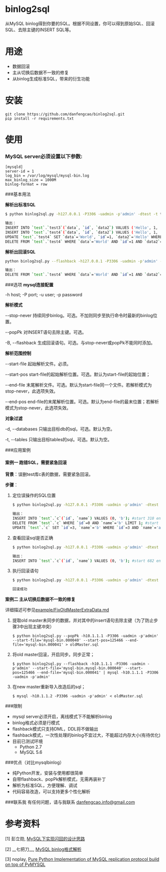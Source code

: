 binlog2sql
========================

从MySQL binlog得到你要的SQL。根据不同设置，你可以得到原始SQL、回滚SQL、去除主键的INSERT SQL等。

用途
===========

* 数据回滚
* 主从切换后数据不一致的修复
* 从binlog生成标准SQL，带来的衍生功能


安装
==============

```
git clone https://github.com/danfengcao/binlog2sql.git
pip install -r requirements.txt
```

使用
=========

### MySQL server必须设置以下参数:

    [mysqld]
    server-id = 1
    log_bin = /var/log/mysql/mysql-bin.log
    max_binlog_size = 1000M
    binlog-format = row

###基本用法

**解析出标准SQL**

```bash
$ python binlog2sql.py -h127.0.0.1 -P3306 -uadmin -p'admin' -dtest -t test3 test4 --start-file='mysql-bin.000002'

输出：
INSERT INTO `test`.`test3`(`data`, `id`, `data2`) VALUES ('Hello', 1, 'World'); #start 474 end 642
INSERT INTO `test`.`test4`(`data`, `id`, `data2`) VALUES ('Hello', 1, 'World'); #start 669 end 837
UPDATE `test`.`test4` SET `data`='World', `id`=1, `data2`='Hello' WHERE `data`='Hello' AND `id`=1 AND `data2`='World' LIMIT 1; #start 864 end 1052
DELETE FROM `test`.`test4` WHERE `data`='World' AND `id`=1 AND `data2`='Hello' LIMIT 1; #start 1079 end 1247
```

**解析出回滚SQL**

```bash
python binlog2sql.py --flashback -h127.0.0.1 -P3306 -uadmin -p'admin' -dtest -ttest4 --start-file='mysql-bin.000002' --start-pos=1079 --end-pos=1247

输出：
DELETE FROM `test`.`test4` WHERE `data`='World' AND `id`=1 AND `data2`='Hello' LIMIT 1; #start 1079 end 1247
```
###选项
**mysql连接配置**

-h host; -P port; -u user; -p password

**解析模式**

--stop-never 持续同步binlog。可选。不加则同步至执行命令时最新的binlog位置。

--popPk 对INSERT语句去除主键。可选。

-B, --flashback 生成回滚语句。可选。与stop-never或popPk不能同时添加。

**解析范围控制**

--start-file 起始解析文件。必须。

--start-pos start-file的起始解析位置。可选。默认为start-file的起始位置；

--end-file 末尾解析文件。可选。默认为start-file同一个文件。若解析模式为stop-never，此选项失效。

--end-pos end-file的末尾解析位置。可选。默认为end-file的最末位置；若解析模式为stop-never，此选项失效。

**对象过滤**

-d, --databases 只输出目标db的sql。可选。默认为空。

-t, --tables 只输出目标tables的sql。可选。默认为空。

###应用案例

#### **案例一 跑错SQL，需要紧急回滚**

**背景**：误删test库c表的数据，需要紧急回滚。

**步骤**：

1. 定位误操作的SQL位置

	```bash
	$ python binlog2sql.py -h127.0.0.1 -P3306 -uadmin -p'admin' -dtest -t c --start-file='mysql-bin.000002'

	输出：
	INSERT INTO `test`.`c`(`id`, `name`) VALUES (0, 'b'); #start 310 end 459
	DELETE FROM `test`.`c` WHERE `id`=0 AND `name`='b' LIMIT 1; #start 682 end 831
	UPDATE `test`.`c` SET `id`=3, `name`='b' WHERE `id`=3 AND `name`='a' LIMIT 1; #start 858 end 1015
	```
2. 查看回滚sql是否正确

	```bash
	$ python binlog2sql.py -h127.0.0.1 -P3306 -uadmin -p'admin' -dtest -t c --start-file='mysql-bin.000002' --start-pos=682 --end-pos=831 -B

	输出：
	INSERT INTO `test`.`c`(`id`, `name`) VALUES (0, 'b'); #start 682 end 831
	```
3. 执行回滚语句

	```bash
	$ python binlog2sql.py -h127.0.0.1 -P3306 -uadmin -p'admin' -dtest -t c --start-file='mysql-bin.000002' --start-pos=682 --end-pos=831 -B | mysql -h127.0.0.1 -P3306 -uadmin -p'admin'

	回滚成功
	```


**案例二 主从切换后数据不一致的修复**

详细描述可参见[example/FixOldMasterExtraData.md](./example/FixOldMasterExtraData.md)

1. 提取old master未同步的数据，并对其中的insert语句去除主键（为了防止步骤3中出现主键冲突）

    ```
    $ python binlog2sql.py --popPk -h10.1.1.1 -P3306 -uadmin -p'admin' --start-file='mysql-bin.000040' --start-pos=125466 --end-file='mysql-bin.000041' > oldMaster.sql
    ```

2. 将old master回滚，开启同步。同步正常；

    ```
    $ python binlog2sql.py --flashback -h10.1.1.1 -P3306 -uadmin -p'admin' --start-file='mysql-bin.mysql-bin.000040' --start-pos=125466 --end-file='mysql-bin.000041' | mysql -h10.1.1.1 -P3306 -uadmin -p'admin'
    ```

3. 在new master重新导入改造后的sql；

    ```
    $ mysql -h10.1.1.2 -P3306 -uadmin -p'admin' < oldMaster.sql
    ```

###限制
* mysql server必须开启，离线模式下不能解析binlog
* binlog格式必须是行模式
* flashback模式只支持DML，DDL将不做输出
* flashback模式，一次性处理的binlog不宜过大，不能超过内存大小(有待优化)
* 目前已测试环境
    * Python 2.7
    * MySQL 5.6

###优点（对比mysqlbinlog）

* 纯Python开发，安装与使用都很简单
* 自带flashback、popPk解析模式，无需再装补丁
* 解析为标准SQL，方便理解、调试
* 代码容易改造，可以支持更多个性化解析


###联系我
有任何问题，请与我联系 [danfengcao.info@gmail.com](danfengcao.info@gmail.com)



参考资料
==============
[1] 彭立勋, [MySQL下实现闪回的设计思路](http://www.penglixun.com/tech/database/mysql_flashback_feature.html)

[2] \_\_七把刀__, [MySQL binlog格式解析](http://www.jianshu.com/p/c16686b35807?hmsr=toutiao.io&utm_medium=toutiao.io&utm_source=toutiao.io)

[3] noplay, [Pure Python Implementation of MySQL replication protocol build on top of PyMYSQL](https://github.com/noplay/python-mysql-replication)

